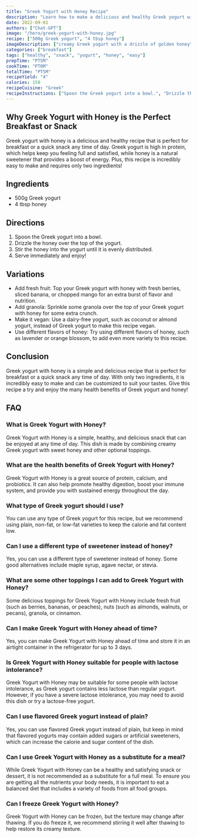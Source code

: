 ```yaml
---
title: "Greek Yogurt with Honey Recipe"
description: "Learn how to make a delicious and healthy Greek yogurt with honey recipe that is perfect for breakfast or a quick snack any time of day!"
date: 2022-09-01
authors: ["Chat-GPT"]
image: "/hero/greek-yogurt-with-honey.jpg"
recipe: ["500g Greek yogurt", "4 tbsp honey"]
imageDescription: ["creamy Greek yogurt with a drizzle of golden honey"]
categories: ["breakfast"]
tags: ["healthy", "snack", "yogurt", "honey", "easy"]
prepTime: "PT5M"
cookTime: "PT0M"
totalTime: "PT5M"
recipeYield: "4"
calories: 150
recipeCuisine: "Greek"
recipeInstructions: ["Spoon the Greek yogurt into a bowl.", "Drizzle the honey over the top of the yogurt.", "Stir the honey into the yogurt until it is evenly distributed.", "Serve immediately and enjoy!"]
---
```


## Why Greek Yogurt with Honey is the Perfect Breakfast or Snack

Greek yogurt with honey is a delicious and healthy recipe that is perfect for breakfast or a quick snack any time of day. Greek yogurt is high in protein, which helps keep you feeling full and satisfied, while honey is a natural sweetener that provides a boost of energy. Plus, this recipe is incredibly easy to make and requires only two ingredients!

## Ingredients

- 500g Greek yogurt
- 4 tbsp honey

## Directions

1. Spoon the Greek yogurt into a bowl.
2. Drizzle the honey over the top of the yogurt.
3. Stir the honey into the yogurt until it is evenly distributed.
4. Serve immediately and enjoy!

## Variations

- Add fresh fruit: Top your Greek yogurt with honey with fresh berries, sliced banana, or chopped mango for an extra burst of flavor and nutrition.
- Add granola: Sprinkle some granola over the top of your Greek yogurt with honey for some extra crunch.
- Make it vegan: Use a dairy-free yogurt, such as coconut or almond yogurt, instead of Greek yogurt to make this recipe vegan.
- Use different flavors of honey: Try using different flavors of honey, such as lavender or orange blossom, to add even more variety to this recipe.

## Conclusion

Greek yogurt with honey is a simple and delicious recipe that is perfect for breakfast or a quick snack any time of day. With only two ingredients, it is incredibly easy to make and can be customized to suit your tastes. Give this recipe a try and enjoy the many health benefits of Greek yogurt and honey!

## FAQ

### What is Greek Yogurt with Honey?

Greek Yogurt with Honey is a simple, healthy, and delicious snack that can be enjoyed at any time of day. This dish is made by combining creamy Greek yogurt with sweet honey and other optional toppings.

### What are the health benefits of Greek Yogurt with Honey?

Greek Yogurt with Honey is a great source of protein, calcium, and probiotics. It can also help promote healthy digestion, boost your immune system, and provide you with sustained energy throughout the day.

### What type of Greek yogurt should I use?

You can use any type of Greek yogurt for this recipe, but we recommend using plain, non-fat, or low-fat varieties to keep the calorie and fat content low.

### Can I use a different type of sweetener instead of honey?

Yes, you can use a different type of sweetener instead of honey. Some good alternatives include maple syrup, agave nectar, or stevia.

### What are some other toppings I can add to Greek Yogurt with Honey?

Some delicious toppings for Greek Yogurt with Honey include fresh fruit (such as berries, bananas, or peaches), nuts (such as almonds, walnuts, or pecans), granola, or cinnamon.

### Can I make Greek Yogurt with Honey ahead of time?

Yes, you can make Greek Yogurt with Honey ahead of time and store it in an airtight container in the refrigerator for up to 3 days.

### Is Greek Yogurt with Honey suitable for people with lactose intolerance?

Greek Yogurt with Honey may be suitable for some people with lactose intolerance, as Greek yogurt contains less lactose than regular yogurt. However, if you have a severe lactose intolerance, you may need to avoid this dish or try a lactose-free yogurt.

### Can I use flavored Greek yogurt instead of plain?

Yes, you can use flavored Greek yogurt instead of plain, but keep in mind that flavored yogurts may contain added sugars or artificial sweeteners, which can increase the calorie and sugar content of the dish.

### Can I use Greek Yogurt with Honey as a substitute for a meal?

While Greek Yogurt with Honey can be a healthy and satisfying snack or dessert, it is not recommended as a substitute for a full meal. To ensure you are getting all the nutrients your body needs, it is important to eat a balanced diet that includes a variety of foods from all food groups.

### Can I freeze Greek Yogurt with Honey?

Greek Yogurt with Honey can be frozen, but the texture may change after thawing. If you do freeze it, we recommend stirring it well after thawing to help restore its creamy texture.